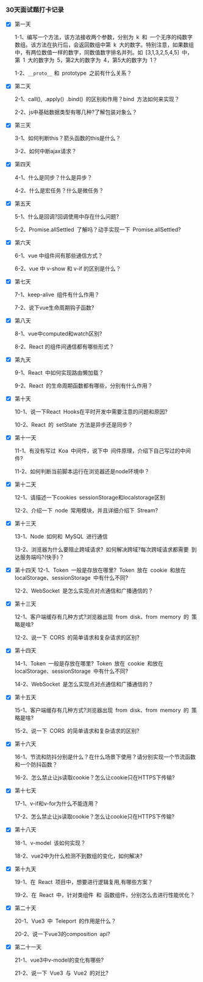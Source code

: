### 30天面试题打卡记录
- [x] 第一天 

  1-1、编写一个方法，该方法接收两个参数，分别为 k 和 一个无序的纯数字数组。该方法在执行后，会返回数组中第 k 大的数字。特别注意，如果数组中，有两位数值一样的数字，同数值数字排名并列。如 [3,1,3,2,5,4,5] 中，第 1 大的数字为 5，第2大的数字为 4，第5大的数字为 1？

  1-2、`__proto__` 和 prototype 之前有什么关系？
- [x] 第二天
  
  2-1、call(), .apply() .bind() 的区别和作用？bind 方法如何来实现？

  2-2、js中基础数据类型有哪几种?了解包装对象么？
- [x] 第三天 

  3-1、如何判断this？箭头函数的this是什么？
  
  3-2、如何中断ajax请求？

- [x] 第四天 
  
  4-1、什么是同步？什么是异步？

  4-2、什么是宏任务？什么是微任务？

- [x] 第五天
  
  5-1、什么是回调?回调使用中存在什么问题?

  5-2、Promise.allSettled 了解吗？动手实现一下 Promise.allSettled?

- [x] 第六天

  6-1、vue 中组件间有那些通信方式？
  
  6-2、vue 中 v-show 和 v-if 的区别是什么？

- [x] 第七天
  
  7-1、keep-alive 组件有什么作用？

  7-2、说下vue生命周期钩子函数?

- [x] 第八天
  
  8-1、vue中computed和watch区别?

  8-2、React 的组件间通信都有哪些形式？

- [x] 第九天
  
  9-1、React 中如何实现路由懒加载？

  9-2、React 的生命周期函数都有哪些，分别有什么作用？

- [x] 第十天
  
  10-1、说一下React Hooks在平时开发中需要注意的问题和原因?

  10-2、React 的 setState 方法是异步还是同步？

- [x] 第十一天
  
  11-1、有没有写过 Koa 中间件，说下中 间件原理，介绍下自己写过的中间件?

  11-2、如何判断当前脚本运行在浏览器还是node环境中？

- [x] 第十二天
  
  12-1、请描述一下cookies sessionStorage和localstorage区别

  12-2、介绍一下 node 常用模块，并且详细介绍下 Stream?

- [x] 第十三天
  
  13-1、Node 如何和 MySQL 进行通信

  13-2、浏览器为什么要阻止跨域请求? 如何解决跨域?每次跨域请求都需要 到达服务端吗?(快手)？

- [x] 第十四天
  12-1、Token 一般是存放在哪里? Token 放在 cookie 和放在localStorage、sessionStorage 中有什么不同?

  12-2、WebSocket 是怎么实现点对点通信和广播通信的？

- [x] 第十三天

  12-1、客户端缓存有几种方式?浏览器出现 from disk、from memory 的 策略是啥?

  12-2、说一下 CORS 的简单请求和复杂请求的区别?

- [x] 第十四天

  14-1、Token 一般是存放在哪里? Token 放在 cookie 和放在localStorage、sessionStorage 中有什么不同?

  14-2、WebSocket 是怎么实现点对点通信和广播通信的？

- [x] 第十五天

  15-1、客户端缓存有几种方式?浏览器出现 from disk、from memory 的 策略是啥?
  
  15-2、说一下 CORS 的简单请求和复杂请求的区别?

- [x] 第十六天

  16-1、节流和防抖分别是什么？在什么场景下使用？请分别实现一个节流函数和一个防抖函数？
  
  16-2、怎么禁止让js读取cookie？怎么让cookie只在HTTPS下传输?

- [x] 第十七天

  17-1、v-if和v-for为什么不能连用？
  
  17-2、怎么禁止让js读取cookie？怎么让cookie只在HTTPS下传输?

- [x] 第十八天

  18-1、v-model 该如何实现？
  
  18-2、vue2中为什么检测不到数组的变化，如何解决?

- [x] 第十九天

  19-1、在 React 项目中，想要进行逻辑复用,有哪些方案？
  
  19-2、在 React 中，针对类组件 和 函数组件，分别怎么去进行性能优化？

- [x] 第二十天

  20-1、Vue3 中 Teleport 的作用是什么？
  
  20-2、说一下vue3的composition api?
  
- [x] 第二十一天

  21-1、vue3中v-model的变化有哪些?
  
  21-2、说一下 Vue3 与 Vue2 的对比?



  